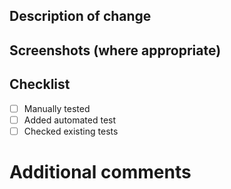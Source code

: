 ## Description of change

## Screenshots (where appropriate)

## Checklist

 - [ ] Manually tested 
 - [ ] Added automated test 
 - [ ] Checked existing tests

# Additional comments
